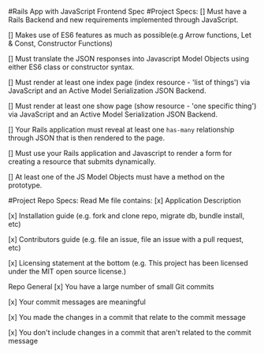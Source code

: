 #Rails App with JavaScript Frontend Spec
#Project Specs:
[] Must have a Rails Backend and new requirements implemented through JavaScript.

[] Makes use of ES6 features as much as possible(e.g Arrow functions, Let & Const, Constructor Functions)

[] Must translate the JSON responses into Javascript Model Objects using either ES6 class or constructor syntax.

[] Must render at least one index page (index resource - 'list of things') via JavaScript and an Active Model Serialization JSON Backend.

[] Must render at least one show page (show resource - 'one specific thing') via JavaScript and an Active Model Serialization JSON Backend.

[] Your Rails application must reveal at least one `has-many` relationship through JSON that is then rendered to the page.

[] Must use your Rails application and Javascript to render a form for creating a resource that submits dynamically.

[] At least one of the JS Model Objects must have a method on the prototype.

#Project Repo Specs:
Read Me file contains:
[x] Application Description

[x] Installation guide (e.g. fork and clone repo, migrate db, bundle install, etc)

[x] Contributors guide (e.g. file an issue, file an issue with a pull request, etc)

[x] Licensing statement at the bottom (e.g. This project has been licensed under the MIT open source license.)

Repo General
[x] You have a large number of small Git commits

[x] Your commit messages are meaningful

[x] You made the changes in a commit that relate to the commit message

[x] You don't include changes in a commit that aren't related to the commit message
